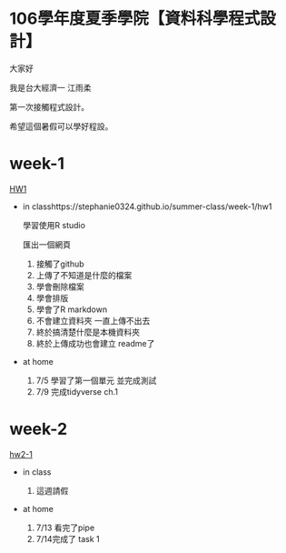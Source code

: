 # 106學年度夏季學院【資料科學程式設計】
大家好

我是台大經濟一 江雨柔 

第一次接觸程式設計。

希望這個暑假可以學好程設。

# week-1

[HW1](https://stephanie0324.github.io/cs-summer-school/week-1/hw1.html)

* in classhttps://stephanie0324.github.io/summer-class/week-1/hw1
  
  學習使用R studio

  匯出一個網頁

   1. 接觸了github
   2. 上傳了不知道是什麼的檔案
   3. 學會刪除檔案
   4. 學會排版
   5. 學會了R markdown
   6. 不會建立資料夾 一直上傳不出去
   7. 終於搞清楚什麼是本機資料夾
   8. 終於上傳成功也會建立 readme了
  
* at home
    
    1. 7/5 學習了第一個單元 並完成測試
    2. 7/9 完成tidyverse ch.1
    
# week-2 

[hw2-1](file:///Users/stephanie/Documents/GitHub/summer-class/week-2/hw2part-1.html)

* in class
 
  1. 這週請假
 
* at home
 
  1. 7/13 看完了pipe
  2. 7/14完成了 task 1
  
